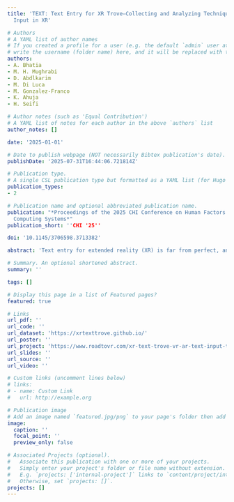 ```yaml
---
title: 'TEXT: Text Entry for XR Trove—Collecting and Analyzing Techniques for Text
  Input in XR'

# Authors
# A YAML list of author names
# If you created a profile for a user (e.g. the default `admin` user at `content/authors/admin/`), 
# write the username (folder name) here, and it will be replaced with their full name and linked to their profile.
authors:
- A. Bhatia
- M. H. Mughrabi
- D. Abdlkarim
- M. Di Luca
- M. Gonzalez-Franco
- K. Ahuja
- H. Seifi

# Author notes (such as 'Equal Contribution')
# A YAML list of notes for each author in the above `authors` list
author_notes: []

date: '2025-01-01'

# Date to publish webpage (NOT necessarily Bibtex publication's date).
publishDate: '2025-07-31T16:44:06.721814Z'

# Publication type.
# A single CSL publication type but formatted as a YAML list (for Hugo requirements).
publication_types:
- 2

# Publication name and optional abbreviated publication name.
publication: "*Proceedings of the 2025 CHI Conference on Human Factors in
  Computing Systems*"
publication_short: ''CHI '25''

doi: '10.1145/3706598.3713382'

abstract: 'Text entry for extended reality (XR) is far from perfect, and a variety of text entry techniques (TETs) have been proposed to fit various contexts of use. However, comparing between TETs remains challenging due to the lack of a consolidated collection of techniques, and limited understanding of how interaction attributes of a technique (e.g., presence of visual feedback) impact user performance. To address these gaps, this paper examines the current landscape of XR TETs by creating a database of 176 different techniques. We analyze this database to highlight trends in the design of these techniques, the metrics used to evaluate them, and how various interaction attributes impact these metrics. We discuss implications for future techniques and present TEXT: Text Entry for XR Trove, an interactive online tool to navigate our database.'

# Summary. An optional shortened abstract.
summary: ''

tags: []

# Display this page in a list of Featured pages?
featured: true

# Links
url_pdf: ''
url_code: ''
url_dataset: 'https://xrtexttrove.github.io/'
url_poster: ''
url_project: 'https://www.roadtovr.com/xr-text-trove-vr-ar-text-input-typing-technique-catalog-max-di-luca/'
url_slides: ''
url_source: ''
url_video: ''

# Custom links (uncomment lines below)
# links:
# - name: Custom Link
#   url: http://example.org

# Publication image
# Add an image named `featured.jpg/png` to your page's folder then add a caption below.
image:
  caption: ''
  focal_point: ''
  preview_only: false

# Associated Projects (optional).
#   Associate this publication with one or more of your projects.
#   Simply enter your project's folder or file name without extension.
#   E.g. `projects: ['internal-project']` links to `content/project/internal-project/index.md`.
#   Otherwise, set `projects: []`.
projects: []
---
```



